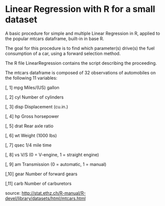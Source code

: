 # Linear Regression with R for a small dataset

A basic procedure for simple and multiple Linear Regression in R, applied to the popular mtcars dataframe, built-in in base R.

The goal for this procedure is to find which parameter(s) drive(s) the fuel consumption of a car, using a forward selection method.

The R file LinearRegression contains the script describing the proceeding.

The mtcars dataframe is composed of 32 observations of automobiles on the following 11 variables:

[, 1]	mpg	Miles/(US) gallon

[, 2]	cyl	Number of cylinders

[, 3]	disp	Displacement (cu.in.)

[, 4]	hp	Gross horsepower

[, 5]	drat	Rear axle ratio

[, 6]	wt	Weight (1000 lbs)

[, 7]	qsec	1/4 mile time

[, 8]	vs	V/S (0 = V-engine, 1 = straight engine)

[, 9]	am	Transmission (0 = automatic, 1 = manual)

[,10]	gear	Number of forward gears

[,11]	carb	Number of carburetors

source: http://stat.ethz.ch/R-manual/R-devel/library/datasets/html/mtcars.html

